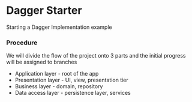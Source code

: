 # Dagger Starter
Starting a Dagger Implementation example

### Procedure
We will divide the flow of the project onto 3 parts and the initial progress will be assigned to branches

- Application layer - root of the app
- Presentation layer - UI, view, presentation tier
- Business layer - domain, repository
- Data access layer - persistence layer, services
